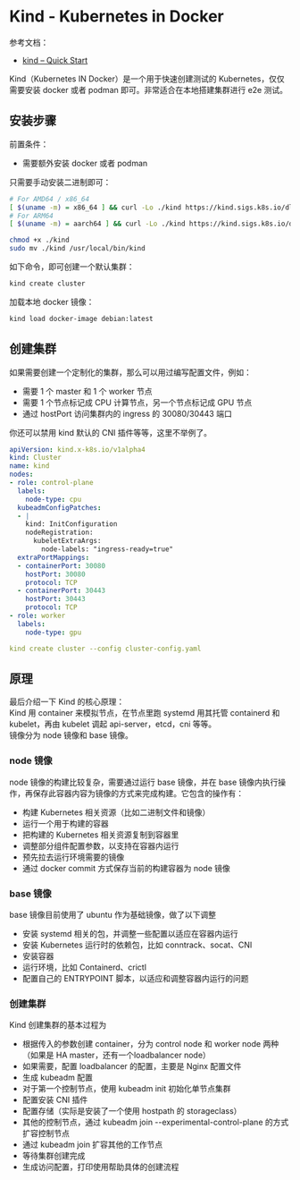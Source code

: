
# Kind - Kubernetes in Docker
参考文档：

- [kind – Quick Start](https://kind.sigs.k8s.io/docs/user/quick-start/#installing-from-release-binaries)

Kind（Kubernetes IN Docker）是一个用于快速创建测试的 Kubernetes，仅仅需要安装 docker 或者 podman 即可。非常适合在本地搭建集群进行 e2e 测试。

## 安装步骤
前置条件：

- 需要额外安装 docker 或者 podman

只需要手动安装二进制即可：
```bash
# For AMD64 / x86_64
[ $(uname -m) = x86_64 ] && curl -Lo ./kind https://kind.sigs.k8s.io/dl/v0.20.0/kind-linux-amd64
# For ARM64
[ $(uname -m) = aarch64 ] && curl -Lo ./kind https://kind.sigs.k8s.io/dl/v0.20.0/kind-linux-arm64

chmod +x ./kind
sudo mv ./kind /usr/local/bin/kind
```
如下命令，即可创建一个默认集群：
```bash
kind create cluster
```
加载本地 docker 镜像：
```bash
kind load docker-image debian:latest
```

## 创建集群
如果需要创建一个定制化的集群，那么可以用过编写配置文件，例如：

- 需要 1 个 master 和 1 个 worker 节点
- 需要 1 个节点标记成 CPU 计算节点，另一个节点标记成 GPU 节点
- 通过 hostPort 访问集群内的 ingress 的 30080/30443 端口

你还可以禁用 kind 默认的 CNI 插件等等，这里不举例了。
```yaml
apiVersion: kind.x-k8s.io/v1alpha4
kind: Cluster
name: kind
nodes:
- role: control-plane
  labels:
    node-type: cpu
  kubeadmConfigPatches:
  - |
    kind: InitConfiguration
    nodeRegistration:
      kubeletExtraArgs:
        node-labels: "ingress-ready=true"
  extraPortMappings:
  - containerPort: 30080
    hostPort: 30080
    protocol: TCP
  - containerPort: 30443
    hostPort: 30443
    protocol: TCP
- role: worker
  labels:
    node-type: gpu
```
```yaml
kind create cluster --config cluster-config.yaml
```

## 原理
最后介绍一下 Kind 的核心原理：<br />Kind 用 container 来模拟节点，在节点里跑 systemd 用其托管 containerd 和 kubelet，再由 kubelet 调起 api-server，etcd，cni 等等。<br />镜像分为 node 镜像和 base 镜像。

### node 镜像
node 镜像的构建比较复杂，需要通过运行 base 镜像，并在 base 镜像内执行操作，再保存此容器内容为镜像的方式来完成构建。它包含的操作有：

- 构建 Kubernetes 相关资源（比如二进制文件和镜像）
- 运行一个用于构建的容器
- 把构建的 Kubernetes 相关资源复制到容器里
- 调整部分组件配置参数，以支持在容器内运行
- 预先拉去运行环境需要的镜像
- 通过 docker commit 方式保存当前的构建容器为 node 镜像

### base 镜像
base 镜像目前使用了 ubuntu 作为基础镜像，做了以下调整

- 安装 systemd 相关的包，并调整一些配置以适应在容器内运行
- 安装 Kubernetes 运行时的依赖包，比如 conntrack、socat、CNI
- 安装容器
- 运行环境，比如 Containerd、crictl
- 配置自己的 ENTRYPOINT 脚本，以适应和调整容器内运行的问题

### 创建集群
Kind 创建集群的基本过程为

- 根据传入的参数创建 container，分为 control node 和 worker node 两种（如果是 HA master，还有一个loadbalancer node）
- 如果需要，配置 loadbalancer 的配置，主要是 Nginx 配置文件
- 生成 kubeadm 配置 
- 对于第一个控制节点，使用 kubeadm init 初始化单节点集群
- 配置安装 CNI 插件
- 配置存储（实际是安装了一个使用 hostpath 的 storageclass）
- 其他的控制节点，通过 kubeadm join --experimental-control-plane 的方式扩容控制节点
- 通过 kubeadm join 扩容其他的工作节点
- 等待集群创建完成
- 生成访问配置，打印使用帮助具体的创建流程



